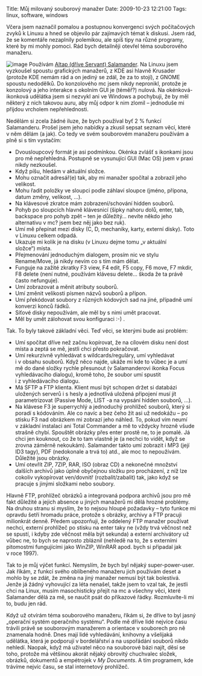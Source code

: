 Title: Můj milovaný souborový manažer
Date: 2009-10-23 12:21:00
Tags: linux, software, windows

Včera jsem naznačil pomalou a postupnou konvergenci svých
počítačových zvyků k Linuxu a hned se objevilo pár zajímavých témat
k diskusi. Jsem rád, že se komentáře nezaplnily polemikou, ale spíš
tipy na různé programy, které by mi mohly pomoci. Rád bych
detailněji otevřel téma souborového manažeru.

![image](http://blog.javorek.net/image/121/)
Používám
[Altap (dříve Servant) Salamander](http://www.altap.cz/salam_cz/).
Na Linuxu jsem vyzkoušel spoustu grafických manažerů, z KDE asi
hlavně Krusader (protože KDE nemám rád a on jediný se zdál, že za
to stojí), z GNOME spoustu nedodělků. Do konzolového mc jsem nikdy
nepronikl, protože je konzolový a jeho interakce s okolním GUI je
(téměř?) nulová. Na okénková-ikonková udělátka jsem si nezvykl ani
ve Windows a pochybuji, že by měl některý z nich takovou auru, aby
můj odpor k nim zlomil – jednoduše mi přijdou vrcholem
nepřehlednosti.

Nedělám si zcela žádné iluze, že bych používal byť 2 % funkcí
Salamanderu. Prošel jsem jeho nabídky a zkusil sepsat seznam věcí,
které v něm dělám (a jak). Co tedy ve svém souborovém manažeru
používám a plně si s tím vystačím:

-   Dvousloupcový formát je asi podmínkou. Okénka zvlášť s ikonkami
    jsou pro mě nepřehledná. Postupně se vysunující GUI (Mac OS) jsem
    v praxi nikdy nezkoušel.
-   Když píšu, hledám v aktuální složce.
-   Mohu označit adresář(e) tak, aby mi manažer spočítal a zobrazil
    jeho velikost.
-   Mohu řadit položky ve sloupci podle záhlaví sloupce (jméno,
    přípona, datum změny, velikost, …).
-   Na klávesové zkratce mám zobrazení/schování hidden souborů.
-   Pohyb po sloupcích hlavně klávesnicí (šipky nahoru dolů, enter,
    tab, backspace pro pohyb zpět – ten je důležitý… nevíte někdo jeho
    alternativu v mc? jsem bez něj jako bez ruk).
-   Umí mě přepínat mezi disky (C, D, mechaniky, karty, externí
    disky). Toto v Linuxu celkem odpadá.
-   Ukazuje mi kolik je na disku (v Linuxu dejme tomu „v aktuální
    složce“) místa.
-   Přejmenování jednoduchým dialogem, prosím nic ve stylu
    Rename/Move, já nikdy nevím co s tím mám dělat.
-   Funguje na zažité zkratky F3 view, F4 edit, F5 copy, F6 move,
    F7 mkdir, F8 delete (není nutné, používám klávesu delete… škoda že
    ta právě často nefunguje).
-   Umí zobrazovat a měnit atributy souborů.
-   Umí změnit velikosti písmen názvů souborů a přípon.
-   Umí překódovat soubory z různých kódových sad na jiné, případně
    umí konverzi konců řádků.
-   Síťové disky nepoužívám, ale měl by s nimi umět pracovat.
-   Měl by umět zálohovat svou konfiguraci :-) .

Tak. To byly takové základní věci. Teď věci, se kterými bude asi
problém:

-   Umí spočítat dříve než začnu kopírovat, že na cílovém disku
    není dost místa a zeptá se mě, jestli chci přesto pokračovat.
-   Umí rekurzivně vyhledávat s wildcards/re­guláry, umí vyhledávat
    i v obsahu souborů. Když něco najde, ukáže mi kde to vůbec je a umí
    mě do dané složky rychle přesunout (v Salamanderovi ikonka Focus
    vyhledávacího dialogu), kromě toho, že soubor umí spustit
    i z vyhledávacího dialogu.
-   Má SFTP a FTP klienta. Klient musí být schopen držet si
    databázi uložených serverů i s hesly a jednotlivá uložená připojení
    musí jít parametrizovat (Passive Mode, LIST -a na vypsání hidden
    souborů, …).
-   Na klávese F3 je superrychlý a jednoduchý prohlížeč souborů,
    který si poradí s kódováním. Ale co navíc a bez čeho žít asi už
    nedokážu – po stisku F3 nad obrázkem mi zobrazí jeho náhled. To,
    pokud vím neumí v základní instalaci ani Total Commander a mě to
    vždycky hrozně všude strašně chybí. Spouštět obrázky přes enter
    prostě ne, to je pomalé. Já chci jen kouknout, co že to tam vlastně
    je (a nechci to vidět, když se zrovna záměrně nekoukám). Salamander
    takto umí zobrazit i MP3 (její ID3 tagy), PDF (nedokonale a trvá
    to) atd., ale moc to nepoužívám. Důležité jsou obrázky.
-   Umí otevřít ZIP, 7ZIP, RAR, ISO (obraz CD) a nekonečné množství
    dalších archivů jako úplně obyčejnou složku pro procházení, z níž
    lze cokoliv vykopírovat ven/dovnitř (rozbalit/zabalit) tak, jako
    když se pracuje s jinými složkami nebo soubory.

Hlavně FTP, prohlížeč obrázků a integrovaná podpora archivů jsou
pro mě fakt důležité a jejich absence u jiných manažerů mi dělá
hrozné problémy. Na druhou stranu si myslím, že to nejsou hloupé
požadavky – tyto funkce mi opravdu šetří hromadu práce, protože
s obrázky, archivy a FTP pracuji milionkrát denně. Předem
upozorňuji, že oddelený FTP manažer používat nechci, externí
prohlížeč po stisku na enter taky ne (vždy trvá věčnost než se
spustí, i kdyby zde věčnost měla být sekunda) a externí archivátory
už vůbec ne, to bych se naprosto zbláznil (nehledě na to, že
s externími pitomostmi fungujícími jako WinZIP, WinRAR apod. bych
si připadal jak v roce 1997).

Tak to je můj výčet funkcí. Nemyslím, že bych byl nějaký
super-power-user. Jak říkám, z funkcí svého oblíbeného manažeru
jich používám deset a mohlo by se zdát, že změna na jiný manažer
nemusí být tak bolestivá. Jenže já žádný vyhovující za léta
nenašel, takže jsem to vzal tak, že jestli chci na Linux, musím
masochisticky přejít na mc a všechny věci, které Salamander dělá za
mě, se naučit psát do příkazové řádky. Rozmluvíte-li mi to, budu
jen rád.

Když už otvírám téma souborového manažeru, říkám si, že dříve to
byl jasný „operační systém operačního systému“. Podle mě dříve lidé
nejvíce času trávili právě se souborovým manažerem a orientace
v souborech pro ně znamenala hodně. Dnes mají lidé vyhledávání,
knihovny a všelijaká udělátka, která je podporují v bordelářství a
na uspořádání souborů nikdo nehledí. Naopak, když má uživatel něco
na souborové bázi najít, děsí se toho, protože má většinou akorát
nějaký obrovitý chuchvalec složek, obrázků, dokumentů a empétrojek
v *My Documents*. A tím programem, kde trávíme nejvíc času, se stal
internetový prohlížeč.